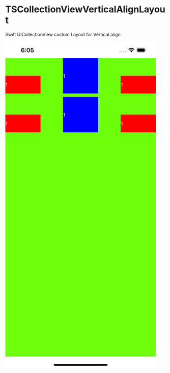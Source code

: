 # TSCollectionViewVerticalAlignLayout
Swift UICollectionView custom Layout for Vertical align

![ex_screenshot](./screenshot.png)

